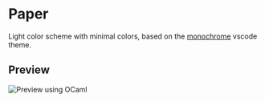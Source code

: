 # Paper

Light color scheme with minimal colors, based on the [monochrome](https://github.com/anotherglitchinthematrix/monochrome) vscode theme.

## Preview

![Preview using OCaml](https://user-images.githubusercontent.com/5814535/153767847-3b87919e-0d8c-4bcc-933b-b2eca7ecada1.png)